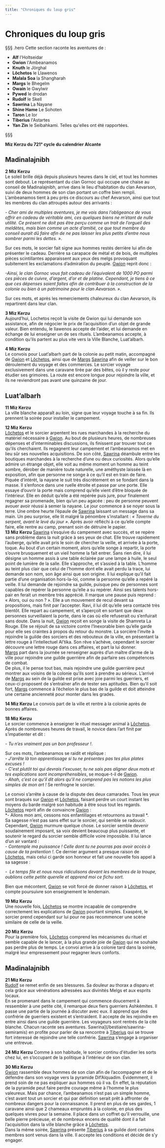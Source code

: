 ```yaml
---
title: "Chroniques du loup gris"
---
```

# Chroniques du loup gris

§§§ .hero
Cette section raconte les aventures de :
- **Alf** l'Holtseidar
- **Gwion** l'Ambeanamos
- **Knuth** le Jörghal
- **Lôchetos** le Llawenos
- **Malala Soa** la Shangharah
- **Margs** le Bhegelm
- **Owain** le Gwylwir
- **Pywed** le drodan
- **Rudolf** le Skell
- **Sawrina** La Nayane
- **Shine Hame** Le Sohoten
- **Taron** Le Ior
- **Tiberius** l'Astartes
- **Yan Zin** le Seibahkami.
Telles qu'elles ont été rapportées.

§§§

**Miz Kerzu du 721° cycle du calendrier Alcante**  

## Madinalajnibh   
**2 Miz Kerzu**    
Le soleil brille déjà depuis plusieurs heures dans le ciel, et tout les hommes sont debout. Le représentant du clan Gornoc qui occupe une chaise au conseil de Madinalajnibh, arrive dans le lieu d’habitation du clan Aevarson, suivi de deux hommes de son clan portant un coffre bien rempli. L’ambeanamos tient à peu près ce discours au chef Aevarson, ainsi que tout les membres du clan attroupés autour des arrivants :  

*- Cher ami de multiples aventures, je me vois dans l’obligeance de vous offrir en cadeau de véritable ami, ces quelques biens ne m’étant de nulle utilité. Ce présent ne doit pas être perçu comme un trait de l’orgueil des meldètes, mais bien comme un acte d’amitié, ce que tout membre du conseil aurait dû faire afin de ne pas laisser les plus petits d’entre nous sombrer parmi les dettes. »*.   

Sur ces mots, le sorcier fait signe aux hommes restés derrière lui afin de présenter le cadeau. Derrière sa carapace de métal et de bois, de multiples pièces scintillantes apparaissent aux yeux des melgs provoquant subitement les exclamations d’admiration du peuple. [Gwion](/bestiaire/gwion-gornoc) reprit donc :   

*-Ainsi, le clan Gornoc vous fait cadeau de l’équivalent de 1000 PO parmi ces pièces de cuivre, d’argent, d’or et de platine. Cependant, je tiens à ce que ces dépenses soient faites afin de contribuer à la construction de la colonie ou bien à un patrimoine pour le clan Aevarson. »*.  

Sur ces mots, et après les remerciements chaleureux du clan Aevarson, ils repartirent dans leur clan.   

**3 Miz Kerzu**   
Aujourd’hui, Lochetos reçoit la visite de Gwion qui lui demande son assistance, afin de négocier le prix de l’acquisition d’un objet de grande valeur. Bien entendu, le llawenos accepte de l’aider, et lui demande en échange de lui enseigner un de ses rituels. L’ambeanamos accepte, à condition qu’ils partent au plus vite vers la Ville Blanche, Luat’albarh.  

**4 Miz Kerzu**  
Le convois pour Luat’albarh part de la colonie au petit matin, accompagné de [Gwion](/bestiaire/gwion-gornoc) et [Lôchetos](/bestiaire/lochetos-vlatcano), ainsi que de [Margs](/bestiaire/margs-maenkalon)  [Sawrina](/bestiaire/sawrina-semiramis) afin de veiller sur le bon déroulement du voyage et des commerces. Le sorcier voyage exclusivement dans une caravane tirée par des bêtes, où il y reste pour étudier ses grimoires. La route est encore longue pour rejoindre la ville, et ils ne reviendront pas avant une quinzaine de jour.   
## Luat’albarh   
**11 Miz Kerzu**    
La ville blanche apparaît au loin, signe que leur voyage touche à sa fin. Ils prennent la soirée pour installer le campement.   

**12 Miz Kerzu**   
 [Lôchetos](/bestiaire/lochetos-vlatcano) et le sorcier arpentent les rues marchandes à la recherche du matériel nécessaire à [Gwion](/bestiaire/gwion-gornoc). Au bout de plusieurs heures, de nombreuses dépenses et d’interminables discussions, ils finissent par trouver tout ce qu’ils cherchaient. Ils regagnent leur campement et l’ambeanamos met en lieu sûr ses nouvelles acquisitions. De son côté, [Sawrina](/bestiaire/sawrina-semiramis) déambule entre les boutiques marchandes à la recherche d’une ou deux curiosités. Alors qu’elle admire un étrange objet, elle voit au même moment un homme au teint sombre, dérober de manière toute naturelle, une améthyste laissée là en exposition, afin que personne ne songe à ce qu’il est en train de faire. Piquée d’intérêt, la nayane le suit très discrètement en se fondant dans la masse. Il s’enfonce dans une ruelle étroite et passe par une porte. Elle essaye d’ouvrir la porte mais comprend qu’elle vient d’être bloquée de l’intérieur. Elle en déduit qu’elle a été repérée puis jure, pour finalement regagner sa promenade, bien qu’un peu agacée : peu de personne peuvent avouer avoir réussi à semer la nayane. Le jour commence à se noyer sous la terre. Une ombre heurte l’épaule de [Sawrina](/bestiaire/sawrina-semiramis) laissant un message dans sa main. Un peu surprise, elle lit malgré la pénombre s’installant : *« Taverne du serpent, avant le levé du jour »*. Après avoir réfléchi à ce qu’elle compte faire, elle rentre au camp, prenant soin de détruire le papier.     
**13 Miz Kerzu**
 [Sawrina](/bestiaire/sawrina-semiramis) s’esquive du campement avec succès, et se repère sans problème dans la nuit grâce à ses yeux de chat. Elle trouve rapidement l’auberge, qu’elle avait pris le soin de chercher la veille, et arrivée à la porte, toque. Au bout d’un certain moment, alors qu’elle songe à repartir, la porte s’ouvre brusquement et un vieil homme la fait entrer. Sans rien dire, il lui désigne un homme assis à une table éclairée par une lampe à huile, le seul point de lumière de la salle. Elle s’approche, et s’assied à la table. L’homme au teint plus clair que celui de l’homme dont elle avait perdu la trace, lui demande son nom, son âge ainsi que son origine. Il lui explique qu’il fait partie d’une organisation hors-la-loi, comme la personne qu’elle a repéré la veille. Il lui demande de rejoindre sa guilde, puisque peu de personnes sont capables de repérer la personne qu’elle a su repérer. Ainsi ses talents hors-pair en ferait un membre très apprécié. Il marque une pause puis reprend : « Alors, oui ou non ? ». Elle a un mouvement de recul devant sa propositions, mais finit par l’accepter. Ravi, il lui dit qu’elle sera contacté très bientôt. Elle repart au campement, et s’aperçoit en sortant que deux personnes surveillaient la porte, dans le cas où elle refuserait ou s’enfuirait sans doute. Dans la nuit, [Gwion](/bestiaire/gwion-gornoc) reçoit en songe la visite de Shamreta La Rouge. Elle se réjouit de sa victoire contre l’Inexorable bien qu’elle garde pour elle ses craintes à propos du retour du monstre. La sorcière l’invite à rejoindre la guilde des sorciers et des rebouteux de la ville, en présentant la lettre rouge à l’intellectuel Al’tika. Son rêve s’achève, cependant le sorcier découvre une lettre rouge dans ces affaires, et part la lui donner.  
 [Margs](/bestiaire/margs-maenkalon) part dans la journée se renseigner auprès d’un maître d’arme de la ville pour rejoindre une guilde guerrière afin de parfaire ses compétences de combat.   
 De plus, il le pense tout bas, mais rejoindre une guilde guerrière peut montrer aux voisins de la colonie qu’ils sont à prendre au sérieux. L’arrivé de [Margs](/bestiaire/margs-maenkalon) au sein de la guilde est prise avec joie parmi les guerriers, et ceux-ci proposent de s’entraîner afin de tester ses aptitudes. Bien qu’il soit fort, [Margs](/bestiaire/margs-maenkalon) commence à l’échelon le plus bas de la guilde et doit atteindre une certaine ancienneté pour monter dans les grades.  

**14 Miz Kerzu**
Le convois part de la ville et rentre à la colonie après de bonnes affaires.   

**18 Miz Kerzu**  
Le sorcier commence à enseigner le rituel messager animal à [Lôchetos](/bestiaire/lochetos-vlatcano). Après de nombreuses heures de travail, le novice dans l’art finit par s’impatienter et dit :   

*- Tu n’es vraiment pas un bon professeur !*.  

Sur ces mots, l’ambeanamos se raidit et réplique :     
*- J’arrête là ton apprentissage si tu ne présentes pas tes plus plates excuses !*   
*- C'est plutôt toi qui devrais t'excuser, tu ne sais pas aligner deux mots et tes explications sont incompréhensibles*, se moque-t-il de [Gwion](/bestiaire/gwion-gornoc).  
*- Ahah, c’est ce qu’il dit alors qu’il ne comprend pas les notions les plus simples de mon art !* Se renfrogne le sorcier.    

Le convoi s’arrête à cause de la dispute des deux camarades. Tous les yeux sont braqués sur [Gwion](/bestiaire/gwion-gornoc) et [Lôchetos](/bestiaire/lochetos-vlatcano), faisant perdre un court instant les moyens du barde malgré son habitude à être sous tout les regards. [Lôchetos](/bestiaire/lochetos-vlatcano) reprit afin de convaincre [Gwion](/bestiaire/gwion-gornoc) :    
*- Allons mon ami, cessons nos enfantillages et retournons au travail *.   
Sa sagesse n’est pas sans effet sur le sorcier, qui semble se radoucir. Cependant, [Gwion](/bestiaire/gwion-gornoc) murmure quelque chose. Le sorcier semble devenir soudainement imposant, sa voix devient beaucoup plus puissante, et soutenir le regard du sorcier semble difficile voire impossible. Il lui lance d’un air vantard :    
*- Contemple ma puissance ! Celle dont tu ne pourras pas avoir accès à cause de ta prétention !*. Ce dernier argument a presque raison de [Lôchetos](/bestiaire/lochetos-vlatcano), mais celui ci garde son honneur et fait une nouvelle fois appel à sa sagesse :  

*-  Le temps file et nous nous ridiculisons devant les membres de la troupe, oublions cette petite querelle et apprend moi ce fichu sort*.  

Bien que mécontent, [Gwion](/bestiaire/gwion-gornoc) se voit forcé de donner raison à [Lôchetos](/bestiaire/lochetos-vlatcano), et compte poursuivre son enseignement le lendemain.     

**19 Miz Kerzu**  
Une nouvelle fois, [Lôchetos](/bestiaire/lochetos-vlatcano) se montre incapable de comprendre correctement les explications de [Gwion](/bestiaire/gwion-gornoc) pourtant simples. Exaspéré, le sorcier prend cependant sur lui pour ne pas recommencer une scène similaire de celle de la veille.   

**20 Miz Kerzu**  
Pour la première fois, [Lôchetos](/bestiaire/lochetos-vlatcano) comprend les mécanismes du rituel et semble capable de le lancer, à la plus grande joie de [Gwion](/bestiaire/gwion-gornoc) qui ne souhaite pas perdre plus de temps. Le convoi arrive à la colonie tard dans la soirée, malgré leur empressement pour regagner leurs conforts.    

## Madinalajnibh   
**21 Miz Kerzu**  
[Rudolf](/bestiaire/rudolf-fareg) se remet enfin de ses blessures. Sa douleur au thorax a disparu et cela grâce aux vénérations adressées aux divinités Melgs et aux esprits locaux.  
En se promenant dans le campement qui commence doucement à ressembler à une petite cité, il remarque deux fiers guerriers Ashkémites. Il passe une partie de la journée à discuter avec eux. Il apprend que des confrérie de guerriers existent et s’entraident. Il accepte de les rejoindre en entre ainsi dans une guilde guerrière.
Les voyageurs sont rentrés de la cité blanche. Chacun raconte ses aventures. Sawrina](/bestiaire/sawrina-semiramis) en profite pour parler de sa rencontre à [Tiberius](/bestiaire/tiberius-don-alonzo) qui se trouve fort interessé de rejoindre une telle confrérie. [Sawrina](/bestiaire/sawrina-semiramis) s’engage à organiser une entrevue.   

**24 Miz Kerzu**
 Comme à son habitude, le sorcier continu d'étudier les sorts chez lui, en s’occupant de la politique à l’intérieur de son clan.     

**30 Miz Kerzu**   
[Gwion](/bestiaire/gwion-gornoc) rassemble deux hommes de son clan afin de l’accompagner et de le défendre dans son voyage vers la pyramide Dif’Alquadim. Évidemment, il prend soin de ne pas expliquer aux hommes où il va. En effet, la réputation de la pyramide peut faire perdre courage même à l’homme le plus valeureux. Mais par chance, l’ambeanamos n’est pas un simple homme, c’est avant tout un sorcier et qui par définition serait prêt à affronter de nombreux dangers pour la connaissance. Il prend en plus de ses gardes, 1 caravane ainsi que 2 chameaux empruntés à la colonie, en plus des quelques vivres pour la semaine. Il place dans un coffret qu’il verrouille, une belle pierre précieuse, et de nombreux encens de qualité dont il a fait l’acquisition dans la ville blanche grâce à [Lôchetos](/bestiaire/lochetos-vlatcano).  
Dans la même soirée, [Sawrina](/bestiaire/sawrina-semiramis) présente [Tiberius](/bestiaire/tiberius-don-alonzo) à sa guilde dont certains membres sont venus dans la ville. Il accepte les conditions et décide de s’y engager.     
